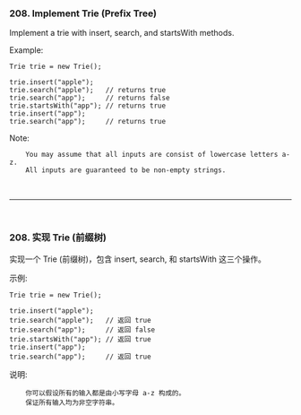 ### 208. Implement Trie (Prefix Tree)
Implement a trie with insert, search, and startsWith methods.

Example:
```
Trie trie = new Trie();

trie.insert("apple");
trie.search("apple");   // returns true
trie.search("app");     // returns false
trie.startsWith("app"); // returns true
trie.insert("app");   
trie.search("app");     // returns true
```
Note:
```
    You may assume that all inputs are consist of lowercase letters a-z.
    All inputs are guaranteed to be non-empty strings.
```

<br>

---

<br>

### 208. 实现 Trie (前缀树)

实现一个 Trie (前缀树)，包含 insert, search, 和 startsWith 这三个操作。

示例:
```
Trie trie = new Trie();

trie.insert("apple");
trie.search("apple");   // 返回 true
trie.search("app");     // 返回 false
trie.startsWith("app"); // 返回 true
trie.insert("app");   
trie.search("app");     // 返回 true
```
说明:
```
    你可以假设所有的输入都是由小写字母 a-z 构成的。
    保证所有输入均为非空字符串。
```